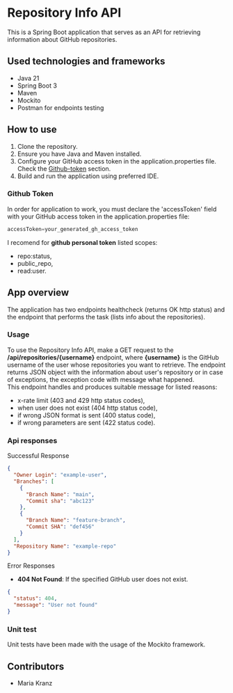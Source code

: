 # Repository Info API
This is a Spring Boot application that serves as an API for retrieving information about GitHub repositories.
## Used technologies and frameworks
- Java 21
- Spring Boot 3
- Maven
- Mockito
- Postman for endpoints testing


## How to use 
1. Clone the repository. 
2. Ensure you have Java and Maven installed.
3. Configure your GitHub access token in the application.properties file. Check the [Github-token](#GITHUB-TOKEN) section.
4. Build and run the application using preferred IDE.


### Github Token
In order for application to work, you must declare the 'accessToken' field with your GitHub access token in the application.properties file:
```java
accessToken=your_generated_gh_access_token
```

I recomend for **github personal token** listed scopes:
- repo:status,
- public_repo,
- read:user.

## App overview
The application has two endpoints healthcheck (returns OK http status) and the endpoint that performs the task (lists info about the repositories).  
### Usage
To use the Repository Info API, make a GET request to the **/api/repositories/{username}** endpoint, where **{username}** is the GitHub username of the user whose repositories you want to retrieve. 
The endpoint returns JSON object with the information about user's repository or
in case of exceptions, the exception code with message what happened.  
This endpoint handles and produces suitable message for listed reasons:
- x-rate limit (403 and 429 http status codes),
- when user does not exist (404 http status code),
- if wrong JSON format is sent (400 status code),
- if wrong parameters are sent (422 status code).
### Api responses
Successful Response
```json
{
  "Owner Login": "example-user",
  "Branches": [
    {
      "Branch Name": "main",
      "Commit sha": "abc123"
    },
    {
      "Branch Name": "feature-branch",
      "Commit SHA": "def456"
    }
  ],
  "Repository Name": "example-repo"
}
```
Error Responses
- **404 Not Found**: If the specified GitHub user does not exist.
```json
{
  "status": 404,
  "message": "User not found"
}
```
### Unit test
Unit tests have been made with the usage of the Mockito framework.
## Contributors
- Maria Kranz
